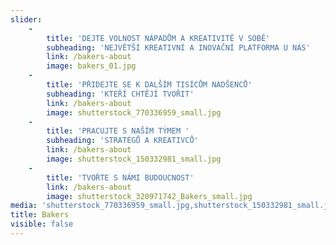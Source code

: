 ```yaml
---
slider:
    -
        title: 'DEJTE VOLNOST NÁPADŮM A KREATIVITĚ V SOBĚ'
        subheading: 'NEJVĚTŠÍ KREATIVNÍ A INOVAČNÍ PLATFORMA U NÁS'
        link: /bakers-about
        image: bakers_01.jpg
    -
        title: 'PŘIDEJTE SE K DALŠÍM TISÍCŮM NADŠENCŮ'
        subheading: 'KTEŘÍ CHTĚJÍ TVOŘIT'
        link: /bakers-about
        image: shutterstock_770336959_small.jpg
    -
        title: 'PRACUJTE S NAŠÍM TÝMEM '
        subheading: 'STRATÉGŮ A KREATIVCŮ'
        link: /bakers-about
        image: shutterstock_150332981_small.jpg
    -
        title: 'TVOŘTE S NÁMI BUDOUCNOST'
        link: /bakers-about
        image: shutterstock_320971742_Bakers_small.jpg
media: 'shutterstock_770336959_small.jpg,shutterstock_150332981_small.jpg,bakers_01.jpg,shutterstock_320971742_Bakers_small.jpg'
title: Bakers
visible: false
---
```



